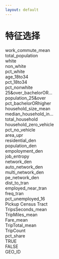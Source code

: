 ```yaml
---
layout: default
---
```


<div class="bg-white bg-opacity-80 p-6 rounded-lg mx-auto my-4 w-9/10 h-9/10">
  <div class="flex items-center justify-center mb-2">
    <h1 class="text-2xl font-bold text-gray-600">特征选择</h1>
  </div>

  <div class="w-full">
    <div class="grid grid-cols-5 gap-1">
      <div class="grid grid-rows-8 gap-1">
        <div class="bg-gray-50 hover:bg-gray-100 p-2 shadow-sm rounded text-xs transition-all">work_commute_mean</div>
        <div class="bg-gray-50 hover:bg-gray-100 p-2 shadow-sm rounded text-xs transition-all">total_population</div>
        <div class="bg-blue-200 hover:bg-blue-300 p-2 shadow-sm rounded text-xs transition-all">white</div>
        <div class="bg-blue-200 hover:bg-blue-300 p-2 shadow-sm rounded text-xs transition-all">non_white</div>
        <div class="bg-blue-200 hover:bg-blue-300 p-2 shadow-sm rounded text-xs transition-all">pct_white</div>
        <div class="bg-gray-50 hover:bg-gray-100 p-2 shadow-sm rounded text-xs transition-all">age_18to34</div>
        <div class="bg-pink-200 hover:bg-pink-300 p-2 shadow-sm rounded text-xs transition-all">pct_18to34</div>
        <div class="bg-blue-200 hover:bg-blue-300 p-2 shadow-sm rounded text-xs transition-all">pct_nonwhite</div>
      </div>
      <div class="grid grid-rows-8 gap-1">
        <div class="bg-gray-50 hover:bg-gray-100 p-2 shadow-sm rounded text-xs transition-all">25&over_bachelorOR…</div>
        <div class="bg-blue-200 hover:bg-blue-300 p-2 shadow-sm rounded text-xs transition-all">population_25&over</div>
        <div class="bg-pink-200 hover:bg-pink-300 p-2 shadow-sm rounded text-xs transition-all">pct_bachelorORhigher</div>
        <div class="bg-blue-200 hover:bg-blue-300 p-2 shadow-sm rounded text-xs transition-all">household_size_mean</div>
        <div class="bg-blue-200 hover:bg-blue-300 p-2 shadow-sm rounded text-xs transition-all">median_household_in…</div>
        <div class="bg-blue-200 hover:bg-blue-300 p-2 shadow-sm rounded text-xs transition-all">total_household</div>
        <div class="bg-blue-200 hover:bg-blue-300 p-2 shadow-sm rounded text-xs transition-all">household_zero_vehicle</div>
        <div class="bg-gradient-to-r from-pink-200 to-blue-200 hover:from-pink-300 hover:to-blue-300 p-2 shadow-sm rounded text-xs transition-all">pct_no_vehicle</div>
      </div>
      <div class="grid grid-rows-8 gap-1">
        <div class="bg-gray-50 hover:bg-gray-100 p-2 shadow-sm rounded text-xs transition-all">area_upr</div>
        <div class="bg-blue-200 hover:bg-blue-300 p-2 shadow-sm rounded text-xs transition-all">residential_den</div>
        <div class="bg-gray-50 hover:bg-gray-100 p-2 shadow-sm rounded text-xs transition-all">population_den</div>
        <div class="bg-gray-50 hover:bg-gray-100 p-2 shadow-sm rounded text-xs transition-all">empoloyment_den</div>
        <div class="bg-pink-200 hover:bg-pink-300 p-2 shadow-sm rounded text-xs transition-all">job_entropy</div>
        <div class="bg-blue-200 hover:bg-blue-300 p-2 shadow-sm rounded text-xs transition-all">network_den</div>
        <div class="bg-blue-200 hover:bg-blue-300 p-2 shadow-sm rounded text-xs transition-all">auto_network_den</div>
        <div class="bg-gray-50 hover:bg-gray-100 p-2 shadow-sm rounded text-xs transition-all">multi_network_den</div>
      </div>
      <div class="grid grid-rows-8 gap-1">
        <div class="bg-blue-200 hover:bg-blue-300 p-2 shadow-sm rounded text-xs transition-all">pe_network_den</div>
        <div class="bg-blue-200 hover:bg-blue-300 p-2 shadow-sm rounded text-xs transition-all">dist_to_tran</div>
        <div class="bg-gradient-to-r from-pink-200 to-blue-200 hover:from-pink-300 hover:to-blue-300 p-2 shadow-sm rounded text-xs transition-all">employed_near_tran</div>
        <div class="bg-blue-200 hover:bg-blue-300 p-2 shadow-sm rounded text-xs transition-all">freq_tran</div>
        <div class="bg-blue-200 hover:bg-blue-300 p-2 shadow-sm rounded text-xs transition-all">pct_unemployed_16</div>
        <div class="bg-gray-50 hover:bg-gray-100 p-2 shadow-sm rounded text-xs transition-all">Pickup Census Tract</div>
        <div class="bg-gray-50 hover:bg-gray-100 p-2 shadow-sm rounded text-xs transition-all">TripsSeconds_mean</div>
        <div class="bg-gray-50 hover:bg-gray-100 p-2 shadow-sm rounded text-xs transition-all">TripMiles_mean</div>
      </div>
      <div class="grid grid-rows-8 gap-1">
        <div class="bg-blue-200 hover:bg-blue-300 p-2 shadow-sm rounded text-xs transition-all">Fare_mean</div>
        <div class="bg-blue-200 hover:bg-blue-300 p-2 shadow-sm rounded text-xs transition-all">TripTotal_mean</div>
        <div class="bg-gray-50 hover:bg-gray-100 p-2 shadow-sm rounded text-xs transition-all">TripCount</div>
        <div class="bg-gradient-to-r from-pink-200 to-blue-200 hover:from-pink-300 hover:to-blue-300 p-2 shadow-sm rounded text-xs transition-all">pct_share</div>
        <div class="bg-gray-400 hover:bg-gray-500 p-2 shadow-sm rounded text-xs text-white transition-all">TRUE</div>
        <div class="bg-gray-400 hover:bg-gray-500 p-2 shadow-sm rounded text-xs text-white transition-all">FALSE</div>
        <div class="bg-gray-400 hover:bg-gray-500 p-2 shadow-sm rounded text-xs text-white transition-all">GEO_ID</div>
        <div>&nbsp;</div>
      </div>
    </div>
  </div>
</div>
